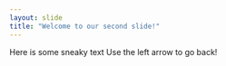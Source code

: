 ```yaml
---
layout: slide
title: "Welcome to our second slide!"
---
```

Here is some sneaky text
Use the left arrow to go back!
